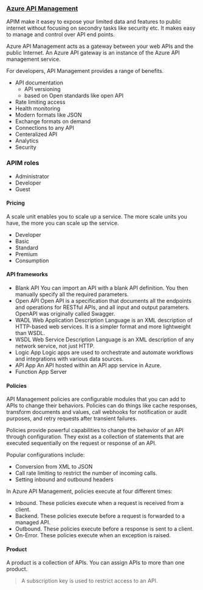 ### [Azure API Management](https://docs.microsoft.com/en-us/azure/api-management/)

APIM make it easey to expose your limited data and features to public internet without focusing on secondry tasks like security etc. It makes easy to manage and control over API end points.

Azure API Management acts as a gateway between your web APIs and the public Internet. An Azure API gateway is an instance of the Azure API management service.

For developers, API Management provides a range of benefits.

- API documentation
  - API versioning
  - based on Open standards like open API
 - Rate limiting access
 - Health monitoring
 - Modern formats like JSON
  - Exchange formats on demand
 - Connections to any API
  - Centeralized API
 - Analytics
 - Security

### APIM roles
- Administrator
- Developer
- Guest

#### Pricing 
A scale unit enables you to scale up a service. The more scale units you have, the more you can scale up the service.

- Developer
- Basic
- Standard
- Premium
- Consumption
#### API frameworks
- Blank API	You can import an API with a blank API definition. You then manually specify all the required parameters.
- Open API	Open API is a specification that documents all the endpoints and operations for RESTful APIs, and all input and output parameters. OpenAPI was originally called Swagger.
- WADL	Web Application Description Language is an XML description of HTTP-based web services. It is a simpler format and more lightweight than WSDL.
- WSDL	Web Service Description Language is an XML description of any network service, not just HTTP.
- Logic App	Logic apps are used to orchestrate and automate workflows and integrations with various data sources.
- API App	An API hosted within an API app service in Azure.
- Function App	Server
#### Policies
API Management policies are configurable modules that you can add to APIs to change their behaviors. Policies can do things like cache responses, transform documents and values, call webhooks for notification or audit purposes, and retry requests after transient failures.

Policies provide powerful capabilities to change the behavior of an API through configuration. They exist as a collection of statements that are executed sequentially on the request or response of an API.

Popular configurations include:

- Conversion from XML to JSON
- Call rate limiting to restrict the number of incoming calls.
- Setting inbound and outbound headers

In Azure API Management, policies execute at four different times:

- Inbound. These policies execute when a request is received from a client.
- Backend. These policies execute before a request is forwarded to a managed API.
- Outbound. These policies execute before a response is sent to a client.
- On-Error. These policies execute when an exception is raised.
#### Product
A product is a collection of APIs. You can assign APIs to more than one product. 

> A subscription key is used to restrict access to an API.

